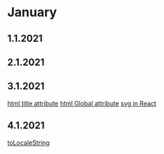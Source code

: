 # January

## 1.1.2021

## 2.1.2021

## 3.1.2021

[html title attribute](https://developer.mozilla.org/en-US/docs/Web/HTML/Global_attributes/title)
[html Global attribute](https://developer.mozilla.org/en-US/docs/Web/HTML/Global_attributes)
[svg in React](https://stackoverflow.com/questions/23402542/embedding-svg-into-reactjs)

## 4.1.2021

[toLocaleString](https://developer.mozilla.org/en-US/docs/Web/JavaScript/Reference/Global_Objects/Date/toLocaleString)

